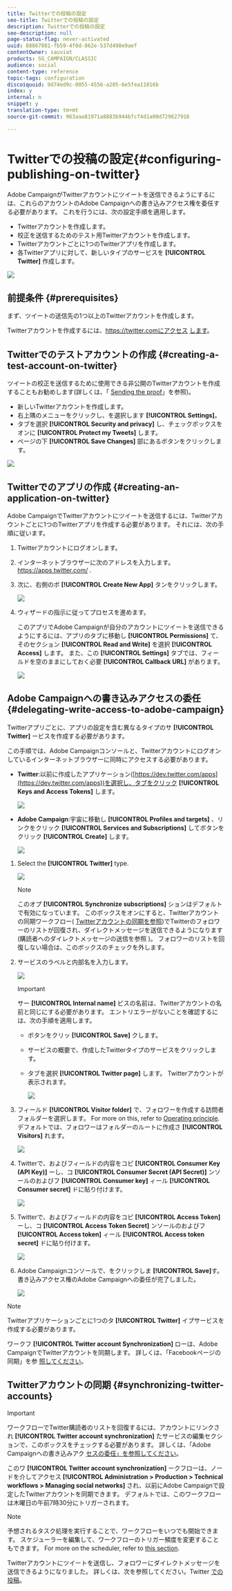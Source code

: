 ```yaml
---
title: Twitterでの投稿の設定
seo-title: Twitterでの投稿の設定
description: Twitterでの投稿の設定
seo-description: null
page-status-flag: never-activated
uuid: 88867881-fb59-4f0d-862e-537d498e9aef
contentOwner: sauviat
products: SG_CAMPAIGN/CLASSIC
audience: social
content-type: reference
topic-tags: configuration
discoiquuid: 9d74ed9c-0055-4556-a205-6e5fea11816b
index: y
internal: n
snippet: y
translation-type: tm+mt
source-git-commit: 963aaa81971a8883b944bfcf4d1a00d729627916

---
```



# Twitterでの投稿の設定{#configuring-publishing-on-twitter}

Adobe CampaignがTwitterアカウントにツイートを送信できるようにするには、これらのアカウントのAdobe Campaignへの書き込みアクセス権を委任する必要があります。 これを行うには、次の設定手順を適用します。

* Twitterアカウントを作成します。
* 校正を送信するためのテスト用Twitterアカウントを作成します。
* Twitterアカウントごとに1つのTwitterアプリを作成します。
* 各Twitterアプリに対して、新しいタイプのサービスを **[!UICONTROL Twitter]** 作成します。

![](assets/social_diagram_twitter_service.png)

## 前提条件 {#prerequisites}

まず、ツイートの送信先の1つ以上のTwitterアカウントを作成します。

Twitterアカウントを作成するには、https://twitter.comにアクセス [します](https://twitter.com)。

## Twitterでのテストアカウントの作成 {#creating-a-test-account-on-twitter}

ツイートの校正を送信するために使用できる非公開のTwitterアカウントを作成することもお勧めします(詳しくは、「 [Sending the proof](../../social/using/publishing-on-twitter.md#sending-the-proof)」を参照)。

* 新しいTwitterアカウントを作成します。
* 右上隅のメニューをクリックし、を選択します **[!UICONTROL Settings]**。
* タブを選択 **[!UICONTROL Security and privacy]** し、チェックボックスをオンに **[!UICONTROL Protect my Tweets]** します。
* ページの下 **[!UICONTROL Save Changes]** 部にあるボタンをクリックします。

![](assets/social_twitter_test_page.png)

## Twitterでのアプリの作成 {#creating-an-application-on-twitter}

Adobe CampaignでTwitterアカウントにツイートを送信するには、Twitterアカウントごとに1つのTwitterアプリを作成する必要があります。 それには、次の手順に従います。

1. Twitterアカウントにログオンします。
1. インターネットブラウザーに次のアドレスを入力します。https://apps.twitter.com/ [](https://apps.twitter.com/).
1. 次に、右側のボ **[!UICONTROL Create New App]** タンをクリックします。

   ![](assets/social_create_twitter_app_001.png)

1. ウィザードの指示に従ってプロセスを進めます。

   このアプリでAdobe Campaignが自分のアカウントにツイートを送信できるようにするには、アプリのタブに移動し **[!UICONTROL Permissions]** て、そのセクション **[!UICONTROL Read and Write]** を選択 **[!UICONTROL Access]** します。 また、この **[!UICONTROL Settings]** タブでは、フィールドを空のままにしておく必要 **[!UICONTROL Callback URL]** があります。

   ![](assets/social_create_twitter_app_002.png)

## Adobe Campaignへの書き込みアクセスの委任 {#delegating-write-access-to-adobe-campaign}

Twitterアプリごとに、アプリの設定を含む異なるタイプのサ **[!UICONTROL Twitter]** ービスを作成する必要があります。

この手順では、Adobe Campaignコンソールと、Twitterアカウントにログオンしているインターネットブラウザーに同時にアクセスする必要があります。

* **Twitter**:以前に作成したアプリケーション([https://dev.twitter.com/apps](https://dev.twitter.com/apps))を選択し、タブをクリック **[!UICONTROL Keys and Access Tokens]** します。

   ![](assets/social_twitter_service_002.png)

* **Adobe Campaign**:宇宙に移動し **[!UICONTROL Profiles and targets]** 、リンクをクリック **[!UICONTROL Services and Subscriptions]** してボタンをクリック **[!UICONTROL Create]** します。

   ![](assets/social_twitter_service_007.png)

1. Select the **[!UICONTROL Twitter]** type.

   ![](assets/social_twitter_service_008.png)

   >[!NOTE]
   >
   >このオプ **[!UICONTROL Synchronize subscriptions]** ションはデフォルトで有効になっています。 このボックスをオンにすると、Twitterアカウントの同期ワークフロー( [Twitterアカウントの同期を参照](#synchronizing-twitter-accounts))でTwitterのフォロワーのリストが回復され、ダイレクトメッセージを送信できるようになります(購読者へのダイレクトメッセージの送信を参照 [](../../social/using/publishing-on-twitter.md#sending-direct-messages-to-subscribers))。 フォロワーのリストを回復しない場合は、このボックスのチェックを外します。

1. サービスのラベルと内部名を入力します。

   ![](assets/social_twitter_service_009.png)

   >[!IMPORTANT]
   >
   >サー **[!UICONTROL Internal name]** ビスの名前は、Twitterアカウントの名前と同じにする必要があります。 エントリエラーがないことを確認するには、次の手順を適用します。

   * ボタンをクリッ **[!UICONTROL Save]** クします。
   * サービスの概要で、作成したTwitterタイプのサービスをクリックします。
   * タブを選択 **[!UICONTROL Twitter page]** します。 Twitterアカウントが表示されます。

      ![](assets/social_twitter_service_010.png)

1. フィールド **[!UICONTROL Visitor folder]** で、フォロワーを作成する訪問者フォルダーを選択します。 For more on this, refer to [Operating principle](../../social/using/publishing-on-twitter.md#operating-principle). デフォルトでは、フォロワーはフォルダーのルートに作成さ **[!UICONTROL Visitors]** れます。

   ![](assets/social_twitter_service_010_b.png)

1. Twitterで、およびフィールドの内容をコピ **[!UICONTROL Consumer Key (API Key)]** ーし、コ **[!UICONTROL Consumer Secret (API Secret)]** ンソールのおよびフ **[!UICONTROL Consumer key]** ィール **[!UICONTROL Consumer secret]** ドに貼り付けます。

   ![](assets/social_twitter_service_012.png)

1. Twitterで、およびフィールドの内容をコピ **[!UICONTROL Access Token]** ーし、コ **[!UICONTROL Access Token Secret]** ンソールのおよびフ **[!UICONTROL Access token]** ィール **[!UICONTROL Access token secret]** ドに貼り付けます。

   ![](assets/social_twitter_service_013.png)

1. Adobe Campaignコンソールで、をクリックしま **[!UICONTROL Save]**&#x200B;す。 書き込みアクセス権のAdobe Campaignへの委任が完了しました。

   ![](assets/social_twitter_service_014.png)

>[!NOTE]
>
>Twitterアプリケーションごとに1つのタ **[!UICONTROL Twitter]** イプサービスを作成する必要があります。

ワークフ **[!UICONTROL Twitter account Synchronization]** ローは、Adobe CampaignでTwitterアカウントを同期します。 詳しくは、「Facebookページの同期」を参 [照してください](../../social/using/publishing-on-facebook-walls.md#synchronizing-facebook-pages)。

## Twitterアカウントの同期 {#synchronizing-twitter-accounts}

>[!IMPORTANT]
>
>ワークフローでTwitter購読者のリストを回復するには、アカウントにリンクされ **[!UICONTROL Twitter account synchronization]** たサービスの編集セクションで、このボックスをチェックする必要があります。 詳しくは、「Adobe Campaignへの書き込みアク [セスの委任」を参照してください](#delegating-write-access-to-adobe-campaign)。

このワ **[!UICONTROL Twitter account synchronization]** ークフローは、ノードを介してアクセス **[!UICONTROL Administration > Production > Technical workflows > Managing social networks]** され、以前にAdobe Campaignで設定したTwitterアカウントを同期できます。 デフォルトでは、このワークフローは木曜日の午前7時30分にトリガーされます。

>[!NOTE]
>
>予想されるタスク処理を実行することで、ワークフローをいつでも開始できます。 スケジューラーを編集して、ワークフローのトリガー頻度を変更することもできます。 For more on the scheduler, refer to [this section](../../workflow/using/scheduler.md).

Twitterアカウントにツイートを送信し、フォロワーにダイレクトメッセージを送信できるようになりました。 詳しくは、次を参照してください。Twitter [での投稿](../../social/using/publishing-on-twitter.md)。
